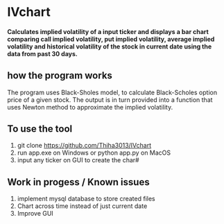 # IVchart

#### Calculates implied volatility of a input ticker and displays a bar chart comparing call implied volatility, put implied volatility, average implied volatility and historical volatility of the stock in current date using the data from past 30 days. 


## how the program works

The program uses Black-Sholes model, to calculate Black-Scholes option price of a given stock. The output is in turn provided into a function that uses Newton method to approximate the implied volatility. 

## To use the tool

1. git clone https://github.com/Thiha3013/IVchart
2. run app.exe on Windows or python app.py on MacOS
3. input any ticker on GUI to create the char#

## Work in progess / Known issues

1. implement mysql database to store created files
2. Chart across time instead of just current date
3. Improve GUI

